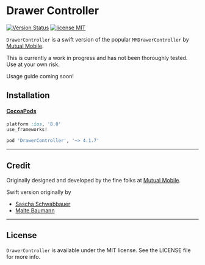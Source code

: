 # Drawer Controller
[![Version Status](http://img.shields.io/cocoapods/v/DrawerController.png)](http://cocoadocs.org/docsets/DrawerController/4.0.0/) [![license MIT](http://img.shields.io/badge/license-MIT-orange.png)](http://opensource.org/licenses/MIT)

`DrawerController` is a swift version of the popular `MMDrawerController` by [Mutual Mobile](https://github.com/mutualmobile/MMDrawerController).

This is currently a work in progress and has not been thoroughly tested. Use at your own risk.

Usage guide coming soon!

## Installation


#### [CocoaPods](http://cocoapods.org)

````ruby
platform :ios, '8.0'
use_frameworks!

pod 'DrawerController', '~> 4.1.7'
````

---
## Credit

Originally designed and developed by the fine folks at [Mutual Mobile](http://mutualmobile.com).

Swift version originally by

* [Sascha Schwabbauer](http://twitter.com/_saschas)
* [Malte Baumann](http://twitter.com/codingdivision)

---
## License

`DrawerController` is available under the MIT license. See the LICENSE file for more info.
